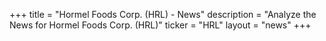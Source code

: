 +++
title = "Hormel Foods Corp. (HRL) - News"
description = "Analyze the News for Hormel Foods Corp. (HRL)"
ticker = "HRL"
layout = "news"
+++


